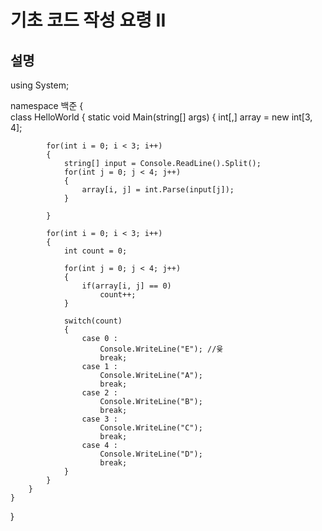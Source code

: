 # 기초 코드 작성 요령 II

## 설명

using System;

namespace 백준
{    
    class HelloWorld {
        static void Main(string[] args) {
            int[,] array = new int[3, 4];

            for(int i = 0; i < 3; i++)
            {
                string[] input = Console.ReadLine().Split();
                for(int j = 0; j < 4; j++)
                {
                    array[i, j] = int.Parse(input[j]);
                }

            }

            for(int i = 0; i < 3; i++)
            {
                int count = 0;

                for(int j = 0; j < 4; j++)
                {
                    if(array[i, j] == 0)
                        count++;
                }

                switch(count)
                {
                    case 0 :
                        Console.WriteLine("E"); //윷
                        break;
                    case 1 :
                        Console.WriteLine("A");
                        break;
                    case 2 :
                        Console.WriteLine("B");
                        break;
                    case 3 :
                        Console.WriteLine("C");
                        break;
                    case 4 :
                        Console.WriteLine("D");
                        break;
                }
            }
        }
    }
}
